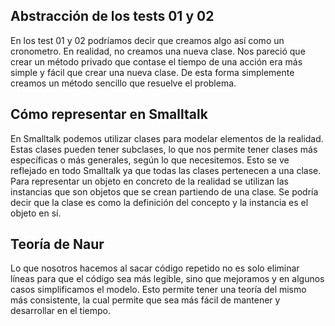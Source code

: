 ## Abstracción de los tests 01 y 02

En los test 01 y 02 podríamos decir que creamos algo así como un cronometro.
En realidad, no creamos una nueva clase. Nos pareció que crear un método privado que contase el tiempo de una acción era más simple y fácil que crear una nueva clase. De esta forma simplemente creamos un método sencillo que resuelve el problema.

## Cómo representar en Smalltalk

En Smalltalk podemos utilizar clases para modelar elementos de la realidad. Estas clases pueden tener subclases, lo que nos permite tener clases más específicas o más generales, según lo que necesitemos. Esto se ve reflejado en todo Smalltalk ya que todas las clases pertenecen a una clase. Para representar un objeto en concreto de la realidad se utilizan las instancias que son objetos que se crean partiendo de una clase. Se podría decir que la clase es como la definición del concepto y la instancia es el objeto en sí.

## Teoría de Naur

Lo que nosotros hacemos al sacar código repetido no es solo eliminar líneas para que el código sea más legible, sino que mejoramos y en algunos casos simplificamos el modelo. Esto permite tener una teoría del mismo más consistente, la cual permite que sea más fácil de mantener y desarrollar en el tiempo. 
